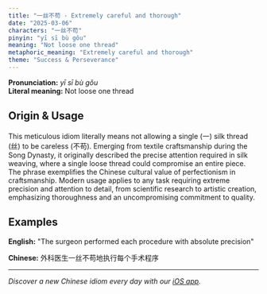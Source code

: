 ```yaml
---
title: "一丝不苟 - Extremely careful and thorough"
date: "2025-03-06"
characters: "一丝不苟"
pinyin: "yī sī bù gǒu"
meaning: "Not loose one thread"
metaphoric_meaning: "Extremely careful and thorough"
theme: "Success & Perseverance"
---
```


**Pronunciation:** *yī sī bù gǒu*  
**Literal meaning:** Not loose one thread

## Origin & Usage

This meticulous idiom literally means not allowing a single (一) silk thread (丝) to be careless (不苟). Emerging from textile craftsmanship during the Song Dynasty, it originally described the precise attention required in silk weaving, where a single loose thread could compromise an entire piece. The phrase exemplifies the Chinese cultural value of perfectionism in craftsmanship. Modern usage applies to any task requiring extreme precision and attention to detail, from scientific research to artistic creation, emphasizing thoroughness and an uncompromising commitment to quality.

## Examples

**English:** "The surgeon performed each procedure with absolute precision"

**Chinese:** 外科医生一丝不苟地执行每个手术程序

---

*Discover a new Chinese idiom every day with our [iOS app](https://apps.apple.com/us/app/daily-chinese-idioms/id6740611324).*
